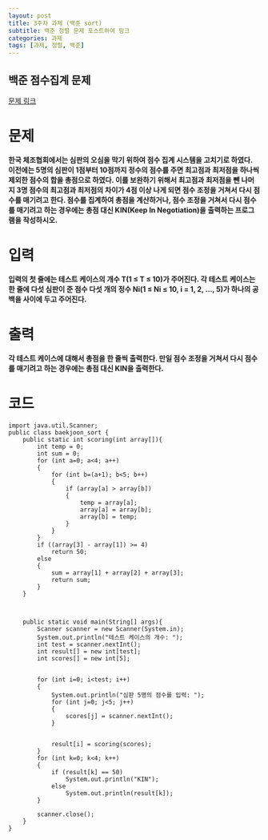 ```yaml
---
layout: post
title: 3주차 과제 (백준 sort)
subtitle: 백준 정렬 문제 포스트하여 링크
categories: 과제
tags: [과제, 정렬, 백준]
---
```

## 백준 점수집계 문제
[문제 링크](https://www.acmicpc.net/problem/9076)
# 문제
**한국 체조협회에서는 심판의 오심을 막기 위하여 점수 집계 시스템을 고치기로 하였다. 이전에는 5명의 심판이 1점부터 10점까지 정수의 점수를 주면 최고점과 최저점을 하나씩 제외한 점수의 합을 총점으로 하였다. 이를 보완하기 위해서 최고점과 최저점을 뺀 나머지 3명 점수의 최고점과 최저점의 차이가 4점 이상 나게 되면 점수 조정을 거쳐서 다시 점수를 매기려고 한다. 점수를 집계하여 총점을 계산하거나, 점수 조정을 거쳐서 다시 점수를 매기려고 하는 경우에는 총점 대신 KIN(Keep In Negotiation)을 출력하는 프로그램을 작성하시오.**

# 입력
**입력의 첫 줄에는 테스트 케이스의 개수 T(1 ≤ T ≤ 10)가 주어진다. 각 테스트 케이스는 한 줄에 다섯 심판이 준 점수 다섯 개의 정수 Ni(1 ≤ Ni ≤ 10, i = 1, 2, ..., 5)가 하나의 공백을 사이에 두고 주어진다.**

# 출력
**각 테스트 케이스에 대해서 총점을 한 줄씩 출력한다. 만일 점수 조정을 거쳐서 다시 점수를 매기려고 하는 경우에는 총점 대신 KIN을 출력한다.**

# 코드
```
import java.util.Scanner;
public class baekjoon_sort {
    public static int scoring(int array[]){
        int temp = 0;
        int sum = 0;
        for (int a=0; a<4; a++)
        {
            for (int b=(a+1); b<5; b++)
            {
                if (array[a] > array[b])
                {
                    temp = array[a];
                    array[a] = array[b];
                    array[b] = temp;
                }
            }
        }
        if ((array[3] - array[1]) >= 4)
            return 50;
        else
        {
            sum = array[1] + array[2] + array[3];
            return sum;
        }
    }



    public static void main(String[] args){
        Scanner scanner = new Scanner(System.in);
        System.out.println("테스트 케이스의 개수: ");
        int test = scanner.nextInt();
        int result[] = new int[test];
        int scores[] = new int[5];


        for (int i=0; i<test; i++)
        {
            System.out.println("심판 5명의 점수를 입력: ");
            for (int j=0; j<5; j++)
            {
                scores[j] = scanner.nextInt();
            }


            result[i] = scoring(scores);
        }
        for (int k=0; k<4; k++)
        {
            if (result[k] == 50)
                System.out.println("KIN");
            else
                System.out.println(result[k]);
        }

        scanner.close();
    }
}
```